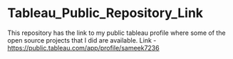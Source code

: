# Tableau_Public_Repository_Link
This repository has the link to my public tableau profile where some of the open source projects that I did are available.
Link - https://public.tableau.com/app/profile/sameek7236
